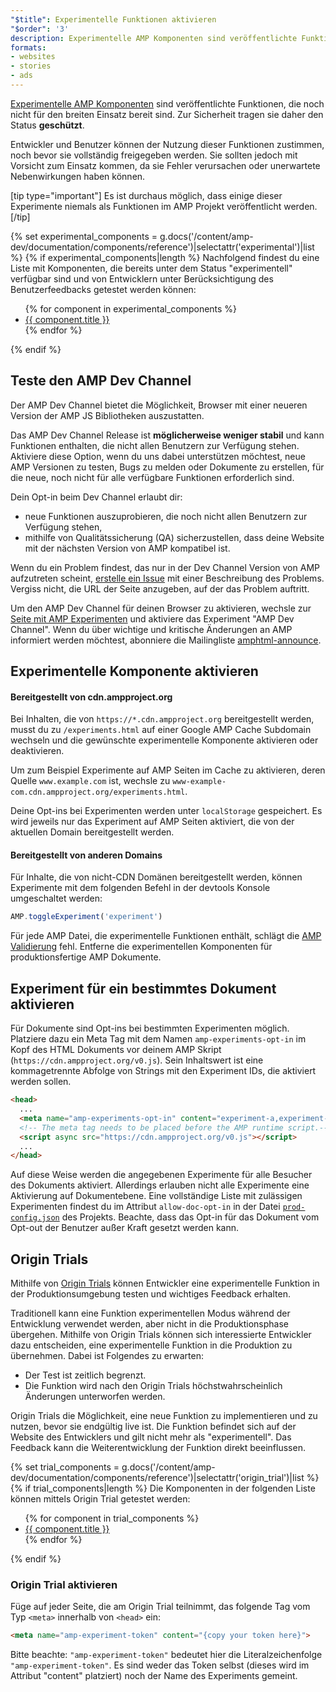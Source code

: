 ```yaml
---
"$title": Experimentelle Funktionen aktivieren
"$order": '3'
description: Experimentelle AMP Komponenten sind veröffentlichte Funktionen, die noch nicht für den breiten Einsatz bereit sind. Zur Sicherheit tragen sie daher den Status "geschützt".
formats:
- websites
- stories
- ads
---
```


[Experimentelle AMP Komponenten](https://github.com/ampproject/amphtml/tree/master/tools/experiments) sind veröffentlichte Funktionen, die noch nicht für den breiten Einsatz bereit sind. Zur Sicherheit tragen sie daher den Status **geschützt**.

Entwickler und Benutzer können der Nutzung dieser Funktionen zustimmen, noch bevor sie vollständig freigegeben werden. Sie sollten jedoch mit Vorsicht zum Einsatz kommen, da sie Fehler verursachen oder unerwartete Nebenwirkungen haben können.

[tip type="important"] Es ist durchaus möglich, dass einige dieser Experimente niemals als Funktionen im AMP Projekt veröffentlicht werden. [/tip]

{% set experimental_components = g.docs('/content/amp-dev/documentation/components/reference')|selectattr('experimental')|list %} {% if experimental_components|length %} Nachfolgend findest du eine Liste mit Komponenten, die bereits unter dem Status "experimentell" verfügbar sind und von Entwicklern unter Berücksichtigung des Benutzerfeedbacks getestet werden können:

<ul> {% for component in experimental_components %}   <li><a href="%7B%7B%20component.url.path%20%7D%7D">{{ component.title }}</a></li> {% endfor %} </ul> {% endif %}

## Teste den AMP Dev Channel

Der AMP Dev Channel bietet die Möglichkeit, Browser mit einer neueren Version der AMP JS Bibliotheken auszustatten.

Das AMP Dev Channel Release ist **möglicherweise weniger stabil** und kann Funktionen enthalten, die nicht allen Benutzern zur Verfügung stehen. Aktiviere diese Option, wenn du uns dabei unterstützen möchtest, neue AMP Versionen zu testen, Bugs zu melden oder Dokumente zu erstellen, für die neue, noch nicht für alle verfügbare Funktionen erforderlich sind.

Dein Opt-in beim Dev Channel erlaubt dir:

- neue Funktionen auszuprobieren, die noch nicht allen Benutzern zur Verfügung stehen,
- mithilfe von Qualitätssicherung (QA) sicherzustellen, dass deine Website mit der nächsten Version von AMP kompatibel ist.

Wenn du ein Problem findest, das nur in der Dev Channel Version von AMP aufzutreten scheint, [erstelle ein Issue](https://github.com/ampproject/amphtml/issues/new) mit einer Beschreibung des Problems. Vergiss nicht, die URL der Seite anzugeben, auf der das Problem auftritt.

Um den AMP Dev Channel für deinen Browser zu aktivieren, wechsle zur [Seite mit AMP Experimenten](https://cdn.ampproject.org/experiments.html) und aktiviere das Experiment "AMP Dev Channel". Wenn du über wichtige und kritische Änderungen an AMP informiert werden möchtest, abonniere die Mailingliste [amphtml-announce](https://groups.google.com/forum/#!forum/amphtml-announce).

## Experimentelle Komponente aktivieren

#### Bereitgestellt von cdn.ampproject.org

Bei Inhalten, die von `https://*.cdn.ampproject.org` bereitgestellt werden, musst du zu `/experiments.html` auf einer Google AMP Cache Subdomain wechseln und die gewünschte experimentelle Komponente aktivieren oder deaktivieren.

Um zum Beispiel Experimente auf AMP Seiten im Cache zu aktivieren, deren Quelle `www.example.com` ist, wechsle zu `www-example-com.cdn.ampproject.org/experiments.html`.

Deine Opt-ins bei Experimenten werden unter `localStorage` gespeichert. Es wird jeweils nur das Experiment auf AMP Seiten aktiviert, die von der aktuellen Domain bereitgestellt werden.

#### Bereitgestellt von anderen Domains

Für Inhalte, die von nicht-CDN Domänen bereitgestellt werden, können Experimente mit dem folgenden Befehl in der devtools Konsole umgeschaltet werden:

```js
AMP.toggleExperiment('experiment')
```

Für jede AMP Datei, die experimentelle Funktionen enthält, schlägt die [AMP Validierung](validation-workflow/validate_amp.md) fehl. Entferne die experimentellen Komponenten für produktionsfertige AMP Dokumente.

## Experiment für ein bestimmtes Dokument aktivieren

Für Dokumente sind Opt-ins bei bestimmten Experimenten möglich. Platziere dazu ein Meta Tag mit dem Namen `amp-experiments-opt-in` im Kopf des HTML Dokuments vor deinem AMP Skript (`https://cdn.ampproject.org/v0.js`). Sein Inhaltswert ist eine kommagetrennte Abfolge von Strings mit den Experiment IDs, die aktiviert werden sollen.

```html
<head>
  ...
  <meta name="amp-experiments-opt-in" content="experiment-a,experiment-b">
  <!-- The meta tag needs to be placed before the AMP runtime script.-->
  <script async src="https://cdn.ampproject.org/v0.js"></script>
  ...
</head>
```

Auf diese Weise werden die angegebenen Experimente für alle Besucher des Dokuments aktiviert. Allerdings erlauben nicht alle Experimente eine Aktivierung auf Dokumentebene. Eine vollständige Liste mit zulässigen Experimenten findest du im Attribut `allow-doc-opt-in` in der Datei [`prod-config.json`](https://github.com/ampproject/amphtml/blob/master/build-system/global-configs/prod-config.json) des Projekts. Beachte, dass das Opt-in für das Dokument vom Opt-out der Benutzer außer Kraft gesetzt werden kann.

## Origin Trials

Mithilfe von [Origin Trials](https://github.com/GoogleChrome/OriginTrials/blob/gh-pages/explainer.md) können Entwickler eine experimentelle Funktion in der Produktionsumgebung testen und wichtiges Feedback erhalten.

Traditionell kann eine Funktion experimentellen Modus während der Entwicklung verwendet werden, aber nicht in die Produktionsphase übergehen. Mithilfe von Origin Trials können sich interessierte Entwickler dazu entscheiden, eine experimentelle Funktion in die Produktion zu übernehmen. Dabei ist Folgendes zu erwarten:

- Der Test ist zeitlich begrenzt.
- Die Funktion wird nach den Origin Trials höchstwahrscheinlich Änderungen unterworfen werden.

Origin Trials die Möglichkeit, eine neue Funktion zu implementieren und zu nutzen, bevor sie endgültig live ist. Die Funktion befindet sich auf der Website des Entwicklers und gilt nicht mehr als "experimentell". Das Feedback kann die Weiterentwicklung der Funktion direkt beeinflussen.

{% set trial_components = g.docs('/content/amp-dev/documentation/components/reference')|selectattr('origin_trial')|list %} {% if trial_components|length %} Die Komponenten in der folgenden Liste können mittels Origin Trial getestet werden:

<ul> {% for component in trial_components %}   <li><a href="%7B%7B%20component.url.path%20%7D%7D">{{ component.title }}</a></li> {% endfor %} </ul> {% endif %}

### Origin Trial aktivieren

Füge auf jeder Seite, die am Origin Trial teilnimmt, das folgende Tag vom Typ `<meta>` innerhalb von `<head>` ein:

```html
<meta name="amp-experiment-token" content="{copy your token here}">
```

Bitte beachte: `"amp-experiment-token"` bedeutet hier die Literalzeichenfolge `"amp-experiment-token"`. Es sind weder das Token selbst (dieses wird im Attribut "content" platziert) noch der Name des Experiments gemeint.
